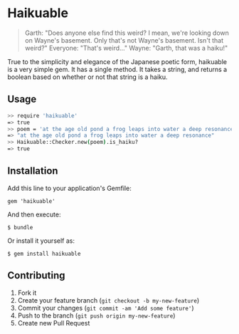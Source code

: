 # Haikuable

> Garth: "Does anyone else find this weird? I mean, we're looking down on Wayne's basement. Only that's not Wayne's basement. Isn't that weird?"
> Everyone: "That's weird…"
> Wayne: "Garth, that was a haiku!"

True to the simplicity and elegance of the Japanese poetic form, haikuable is a very simple gem. It has a single method. It takes a string, and returns a boolean based on whether or not that string is a haiku.

## Usage

```bash
>> require 'haikuable'
=> true
>> poem = 'at the age old pond a frog leaps into water a deep resonance'
=> "at the age old pond a frog leaps into water a deep resonance"
>> Haikuable::Checker.new(poem).is_haiku?
=> true
```

## Installation

Add this line to your application's Gemfile:

    gem 'haikuable'

And then execute:

    $ bundle

Or install it yourself as:

    $ gem install haikuable

## Contributing

1. Fork it
2. Create your feature branch (`git checkout -b my-new-feature`)
3. Commit your changes (`git commit -am 'Add some feature'`)
4. Push to the branch (`git push origin my-new-feature`)
5. Create new Pull Request
